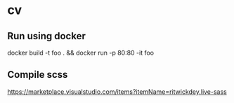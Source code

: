 # cv

## Run using docker

docker build -t foo . && docker run -p 80:80 -it foo

## Compile scss

https://marketplace.visualstudio.com/items?itemName=ritwickdey.live-sass
